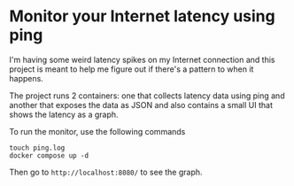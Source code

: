 # Monitor your Internet latency using ping

I'm having some weird latency spikes on my Internet connection and this project is meant to help me figure out if there's a pattern to when it happens.

The project runs 2 containers: one that collects latency data using ping and another that exposes the data as JSON and also contains a small UI that shows the latency as a graph.

To run the monitor, use the following commands
```
touch ping.log
docker compose up -d
```

Then go to `http://localhost:8080/` to see the graph.
